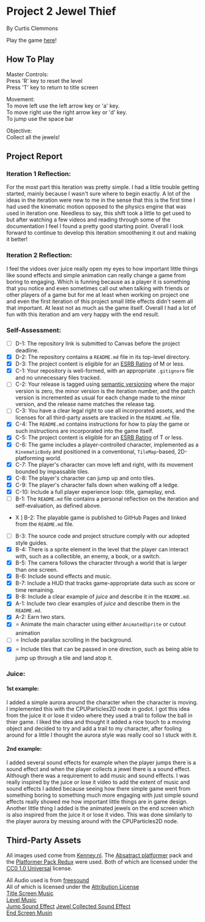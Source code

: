 # Project 2 Jewel Thief
By Curtis Clemmons 

Play the game [here](https://bsu-cs315.github.io/P2-Jewel-Thief/)!

## How To Play
Master Controls:  
Press 'R' key to reset the level  
Press 'T' key to return to title screen

Movement:  
To move left use the left arrow key or 'a' key.  
To move right use the right arrow key or 'd' key.  
To jump use the space bar

Objective:  
Collect all the jewels!


## Project Report

### Iteration 1 Reflection: 
For the most part this iteration was pretty simple. I had a little trouble getting started, mainly because I wasn't sure where to begin exactly. A lot of the ideas in the iteration were new to me in the sense that this is the first time I had used the kinematic motion opposed to the physics engine that was used in iteration one. Needless to say, this shift took a little to get used to but after watching a few videos and reading through some of the documentation I feel I found a pretty good starting point. Overall I look forward to continue to develop this iteration smoothening it out and making it better! 

### Iteration 2 Reflection:
I feel the vidoes over juice really open my eyes to how important little things like sound effects and simple animation can really change a game from boring to engaging. Which is funning because as a player it is something that you notice and even sometimes call out when talking with friends or other players of a game but for me at least when working on project one and even the first iteration of this project small little effects didn't seem all that important. At least not as much as the game itself. Overall I had a lot of fun with this iteration and am very happy with the end result. 


### Self-Assessment: 
- [ ] D-1: The repository link is submitted to Canvas before the project deadline.
- [X] D-2: The repository contains a <code>README.md</code> file in its top-level directory.
- [X] D-3: The project content is eligible for an <a href="https://www.esrb.org/ratings-guide/">ESRB Rating</a> of M or less.
- [X] C-1: Your repository is well-formed, with an appropriate <code>.gitignore</code> file and no unnecessary files tracked.
- [ ] C-2: Your release is tagged using <a href="https://semver.org/">semantic versioning</a> where the major version is zero, the minor version is the iteration number, and the patch version is incremented as usual for each change made to the minor version, and the release name matches the release tag.
- [ ] C-3: You have a clear legal right to use all incorporated assets, and the licenses for all third-party assets are tracked in the <code>README.md</code> file.
- [X] C-4: The <code>README.md</code> contains instructions for how to play the game or such instructions are incorporated into the game itself.
- [X] C-5: The project content is eligible for an <a href="https://www.esrb.org/ratings-guide/">ESRB Rating</a> of T or less.
- [X] C-6: The game includes a player-controlled character, implemented as a <code>KinematicBody</code> and positioned in a conventional, <code>TileMap</code>-based, 2D-platforming world.
- [X] C-7: The player's character can move left and right, with its movement bounded by impassable tiles.
- [X] C-8: The player's character can jump up and onto tiles.
- [X] C-9: The player's character falls down when walking off a ledge.
- [X] C-10: Include a full player experience loop: title, gameplay, end.
- [ ] B-1: The <code>README.md</code> file contains a personal reflection on the iteration and self-evaluation, as defined above.
- X ] B-2: The playable game is published to GitHub Pages and linked from the <code>README.md</code> file.
- [ ] B-3: The source code and project structure comply with our adopted style guides.
- [X] B-4: There is a sprite element in the level that the player can interact with, such as a collectible, an enemy, a book, or a switch.
- [X] B-5: The camera follows the character through a world that is larger than one screen.
- [X] B-6: Include sound effects and music.
- [X] B-7: Include a HUD that tracks game-appropriate data such as score or time remaining.
- [X] B-8: Include a clear example of <em>juice</em> and describe it in the <code>README.md</code>.
- [X] A-1: Include two clear examples of <em>juice</em> and describe them in the <code>README.md</code>.
- [X] A-2: Earn two stars.
- [X] ⭐ Animate the main character using either <code>AnimatedSprite</code> or cutout animation
- [ ] ⭐ Include parallax scrolling in the background.
- [X] ⭐ Include tiles that can be passed in one direction, such as being able to jump up through a tile and land atop it.

### Juice:
#### 1st example: 
I added a simple aurora around the character when the character is moving. I implemented this with the CPUParticles2D node in godot. I got this idea from the juice it or lose it video where they used a trail to follow the ball in thier game. I liked the idea and thought it added a nice touch to a moving object and decided to try and add a trail to my character, after fooling around for a little I thought the aurora style was really cool so I stuck with it. 

#### 2nd example: 
I added several sound effects for example when the player jumps there is a sound effect and when the player collects a jewel there is a sound effect. Although there was a requirement to add music and sound effects. I was really inspired by the juice or lose it video to add the extent of music and sound effects I added because seeing how there simple game went from something boring to something much more engaging with just simple sound effects really showed me how important little things are in game design. Another little thing I added is the animated jewels on the end screen which is also inspired from the juice it or lose it video. This was done similarly to the player aurora by messing around with the CPUParticles2D node. 

## Third-Party Assets

All images used come from [Kenney.nl](https://www.kenney.nl).
The [Absatract platformer](https://www.kenney.nl/assets/abstract-platformer) pack and the [Platformer Pack Redux](https://www.kenney.nl/assets/platformer-pack-redux) were used.
Both of which are licensed under the [CC0 1.0 Universal](https://creativecommons.org/publicdomain/zero/1.0/) license.  
  
  All Audio used is from [freesound](freesound.org)  
  All of which is licensed under the [Attribution License](https://creativecommons.org/licenses/by/3.0/)  
  [Title Screen Music](https://freesound.org/people/Sunsai/sounds/415805/)  
  [Level Music](https://freesound.org/people/zagi2/sounds/487699/)  
  [Jump Sound Effect](https://freesound.org/people/jalastram/sounds/386657/)
  [Jewel Collected Sound Effect](https://freesound.org/people/Fupicat/sounds/471936/)  
  [End Screen Musin]( https://freesound.org/people/wi-photos/sounds/489554/)
